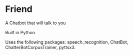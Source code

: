 # Friend
A Chatbot that will talk to you

Built in Python

Uses the following packages:
speech_recognition,
ChatBot,
ChatterBotCorpusTrainer,
pyttsx3.
